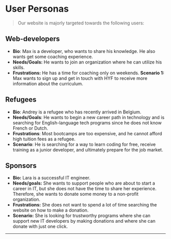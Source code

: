 # User Personas

> Our website is majorly targeted towards the following users:

## Web-developers

- **Bio**: Max is a developer, who wants to share his knowledge. He also wants
  get some coaching experience.
- **Needs/Goals:** He wants to join an organization where he can utilize his
  skills.
- **Frustrations:** He has a time for coaching only on weekends. **Scenario 1:**
  Max wants to sign up and get in touch with HYF to receive more information
  about the curriculum.

## Refugees

- **Bio**: Andrey is a refugee who has recently arrived in Belgium.
- **Needs/Goals**: He wants to begin a new career path in technology and is
  searching for English-language tech programs since he does not know French or
  Dutch.
- **Frustrations**: Most bootcamps are too expensive, and he cannot afford high
  tuition fees as a refugee.
- **Scenario**: He is searching for a way to learn coding for free, receive
  training as a junior developer, and ultimately prepare for the job market.

## Sponsors

- **Bio:** Lara is a successful IT engineer.
- **Needs/goals:** She wants to support people who are about to start a career
  in IT, but she does not have the time to share her experience. Therefore, she
  wants to donate some money to a non-profit organization.
- **Frustrations:** She does not want to spend a lot of time searching the
  website on how to make a donation.
- **Scenario:** She is looking for trustworthy programs where she can support
  new IT developers by making donations and where she can donate with just one
  click.

---

<!-- more personas ... -->
